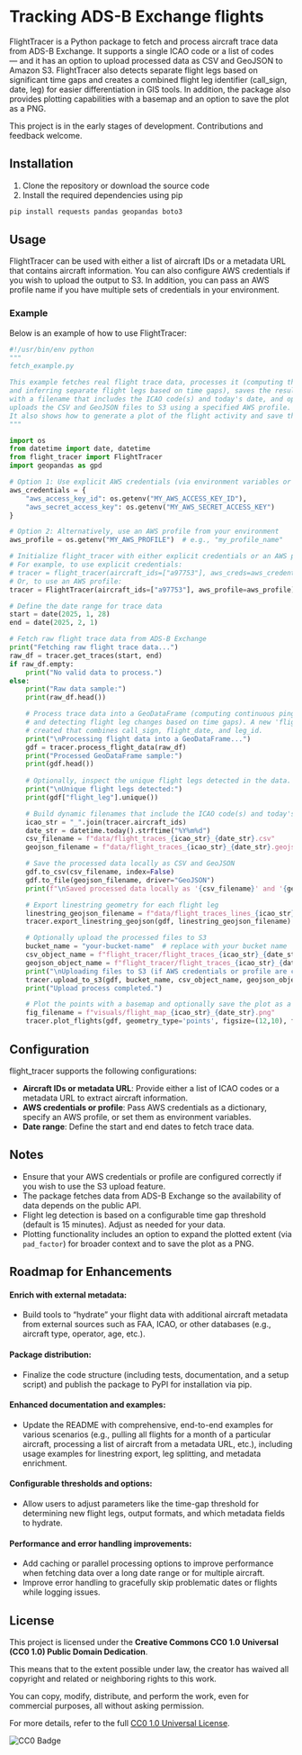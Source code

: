 # Tracking ADS-B Exchange flights

FlightTracer is a Python package to fetch and process aircraft trace data from ADS-B Exchange. It supports a single ICAO code or a list of codes — and it has an option to upload processed data as CSV and GeoJSON to Amazon S3. FlightTracer also detects separate flight legs based on significant time gaps and creates a combined flight leg identifier (call_sign, date, leg) for easier differentiation in GIS tools. In addition, the package also provides plotting capabilities with a basemap and an option to save the plot as a PNG.

This project is in the early stages of development. Contributions and feedback welcome. 

## Installation

1. Clone the repository or download the source code  
2. Install the required dependencies using pip

~~~bash
pip install requests pandas geopandas boto3
~~~

## Usage

FlightTracer can be used with either a list of aircraft IDs or a metadata URL that contains aircraft information. You can also configure AWS credentials if you wish to upload the output to S3. In addition, you can pass an AWS profile name if you have multiple sets of credentials in your environment.

### Example

Below is an example of how to use FlightTracer:

~~~python
#!/usr/bin/env python
"""
fetch_example.py

This example fetches real flight trace data, processes it (computing the continuous ping_time
and inferring separate flight legs based on time gaps), saves the results locally
with a filename that includes the ICAO code(s) and today's date, and optionally
uploads the CSV and GeoJSON files to S3 using a specified AWS profile.
It also shows how to generate a plot of the flight activity and save the plot as a PNG.
"""

import os
from datetime import date, datetime
from flight_tracer import FlightTracer
import geopandas as gpd

# Option 1: Use explicit AWS credentials (via environment variables or directly)
aws_credentials = {
    "aws_access_key_id": os.getenv("MY_AWS_ACCESS_KEY_ID"),
    "aws_secret_access_key": os.getenv("MY_AWS_SECRET_ACCESS_KEY")
}

# Option 2: Alternatively, use an AWS profile from your environment
aws_profile = os.getenv("MY_AWS_PROFILE")  # e.g., "my_profile_name"

# Initialize flight_tracer with either explicit credentials or an AWS profile.
# For example, to use explicit credentials:
# tracer = flight_tracer(aircraft_ids=["a97753"], aws_creds=aws_credentials)
# Or, to use an AWS profile:
tracer = FlightTracer(aircraft_ids=["a97753"], aws_profile=aws_profile)

# Define the date range for trace data
start = date(2025, 1, 28)
end = date(2025, 2, 1)

# Fetch raw flight trace data from ADS-B Exchange
print("Fetching raw flight trace data...")
raw_df = tracer.get_traces(start, end)
if raw_df.empty:
    print("No valid data to process.")
else:
    print("Raw data sample:")
    print(raw_df.head())

    # Process trace data into a GeoDataFrame (computing continuous ping_time in UTC
    # and detecting flight leg changes based on time gaps). A new 'flight_leg' column is
    # created that combines call_sign, flight_date, and leg_id.
    print("\nProcessing flight data into a GeoDataFrame...")
    gdf = tracer.process_flight_data(raw_df)
    print("Processed GeoDataFrame sample:")
    print(gdf.head())
    
    # Optionally, inspect the unique flight legs detected in the data.
    print("\nUnique flight legs detected:")
    print(gdf["flight_leg"].unique())

    # Build dynamic filenames that include the ICAO code(s) and today's date
    icao_str = "_".join(tracer.aircraft_ids)
    date_str = datetime.today().strftime("%Y%m%d")
    csv_filename = f"data/flight_traces_{icao_str}_{date_str}.csv"
    geojson_filename = f"data/flight_traces_{icao_str}_{date_str}.geojson"

    # Save the processed data locally as CSV and GeoJSON
    gdf.to_csv(csv_filename, index=False)
    gdf.to_file(geojson_filename, driver="GeoJSON")
    print(f"\nSaved processed data locally as '{csv_filename}' and '{geojson_filename}'.")

    # Export linestring geometry for each flight leg
    linestring_geojson_filename = f"data/flight_traces_lines_{icao_str}_{date_str}.geojson"
    tracer.export_linestring_geojson(gdf, linestring_geojson_filename)

    # Optionally upload the processed files to S3
    bucket_name = "your-bucket-name"  # replace with your bucket name
    csv_object_name = f"flight_tracer/flight_traces_{icao_str}_{date_str}.csv"
    geojson_object_name = f"flight_tracer/flight_traces_{icao_str}_{date_str}.geojson"
    print("\nUploading files to S3 (if AWS credentials or profile are configured)...")
    tracer.upload_to_s3(gdf, bucket_name, csv_object_name, geojson_object_name)
    print("Upload process completed.")

    # Plot the points with a basemap and optionally save the plot as a PNG
    fig_filename = f"visuals/flight_map_{icao_str}_{date_str}.png"
    tracer.plot_flights(gdf, geometry_type='points', figsize=(12,10), fig_filename=fig_filename)
~~~

## Configuration

flight_tracer supports the following configurations:

- **Aircraft IDs or metadata URL**: Provide either a list of ICAO codes or a metadata URL to extract aircraft information.  
- **AWS credentials or profile**: Pass AWS credentials as a dictionary, specify an AWS profile, or set them as environment variables.  
- **Date range**: Define the start and end dates to fetch trace data.

## Notes

- Ensure that your AWS credentials or profile are configured correctly if you wish to use the S3 upload feature.  
- The package fetches data from ADS-B Exchange so the availability of data depends on the public API.  
- Flight leg detection is based on a configurable time gap threshold (default is 15 minutes). Adjust as needed for your data.  
- Plotting functionality includes an option to expand the plotted extent (via `pad_factor`) for broader context and to save the plot as a PNG.

## Roadmap for Enhancements

#### Enrich with external metadata:
- Build tools to “hydrate” your flight data with additional aircraft metadata from external sources such as FAA, ICAO, or other databases (e.g., aircraft type, operator, age, etc.).

#### Package distribution:
- Finalize the code structure (including tests, documentation, and a setup script) and publish the package to PyPI for installation via pip.

#### Enhanced documentation and examples:
- Update the README with comprehensive, end-to-end examples for various scenarios (e.g., pulling all flights for a month of a particular aircraft, processing a list of aircraft from a metadata URL, etc.), including usage examples for linestring export, leg splitting, and metadata enrichment.

#### Configurable thresholds and options:
- Allow users to adjust parameters like the time-gap threshold for determining new flight legs, output formats, and which metadata fields to hydrate.

#### Performance and error handling improvements:
- Add caching or parallel processing options to improve performance when fetching data over a long date range or for multiple aircraft.
- Improve error handling to gracefully skip problematic dates or flights while logging issues.

## License

This project is licensed under the **Creative Commons CC0 1.0 Universal (CC0 1.0) Public Domain Dedication**.  

This means that to the extent possible under law, the creator has waived all copyright and related or neighboring rights to this work. 

You can copy, modify, distribute, and perform the work, even for commercial purposes, all without asking permission.

For more details, refer to the full [CC0 1.0 Universal License](https://creativecommons.org/publicdomain/zero/1.0/legalcode).

![CC0 Badge](https://licensebuttons.net/p/zero/1.0/88x31.png)

